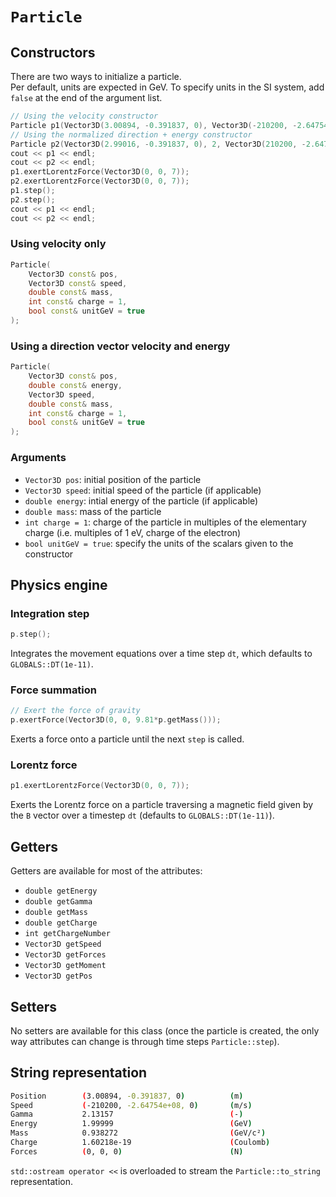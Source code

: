 # `Particle`

## Constructors

There are two ways to initialize a particle.\
Per default, units are expected in GeV. To specify units in the SI system, add `false` at the end of the argument list.

```cpp
// Using the velocity constructor
Particle p1(Vector3D(3.00894, -0.391837, 0), Vector3D(-210200, -2.64754e8, 0), 0.938272, 1);
// Using the normalized direction + energy constructor
Particle p2(Vector3D(2.99016, -0.391837, 0), 2, Vector3D(210200, -2.64754e8, 0), 0.938272, 1);
cout << p1 << endl;
cout << p2 << endl;
p1.exertLorentzForce(Vector3D(0, 0, 7));
p2.exertLorentzForce(Vector3D(0, 0, 7));
p1.step();
p2.step();
cout << p1 << endl;
cout << p2 << endl;
```

### Using velocity only

```cpp
Particle(
	Vector3D const& pos,
	Vector3D const& speed,
	double const& mass,
	int const& charge = 1,
	bool const& unitGeV = true
);
```

### Using a direction vector velocity and energy

```cpp
Particle(
	Vector3D const& pos,
	double const& energy,
	Vector3D speed,
	double const& mass,
	int const& charge = 1,
	bool const& unitGeV = true
);
```

### Arguments

- `Vector3D pos`: initial position of the particle
- `Vector3D speed`: initial speed of the particle (if applicable)
- `double energy`: intial energy of the particle (if applicable)
- `double mass`: mass of the particle
- `int charge = 1`: charge of the particle in multiples of the elementary charge (i.e. multiples of 1 eV, charge of the electron)
- `bool unitGeV = true`: specify the units of the scalars given to the constructor

## Physics engine

### Integration step

```cpp
p.step();
```

Integrates the movement equations over a time step `dt`, which defaults to `GLOBALS::DT(1e-11)`.

### Force summation

```cpp
// Exert the force of gravity
p.exertForce(Vector3D(0, 0, 9.81*p.getMass()));
```

Exerts a force onto a particle until the next `step` is called.

### Lorentz force

```cpp
p1.exertLorentzForce(Vector3D(0, 0, 7));
```

Exerts the Lorentz force on a particle traversing a magnetic field given by the `B` vector over a timestep `dt` (defaults to `GLOBALS::DT(1e-11)`).

## Getters

Getters are available for most of the attributes:

- `double getEnergy`
- `double getGamma`
- `double getMass`
- `double getCharge`
- `int getChargeNumber`
- `Vector3D getSpeed`
- `Vector3D getForces`
- `Vector3D getMoment`
- `Vector3D getPos`

## Setters

No setters are available for this class (once the particle is created, the only way attributes can change is through time steps `Particle::step`).

## String representation

```bash
Position        (3.00894, -0.391837, 0)          (m)
Speed           (-210200, -2.64754e+08, 0)       (m/s)
Gamma           2.13157                          (-)
Energy          1.99999                          (GeV)
Mass            0.938272                         (GeV/c²)
Charge          1.60218e-19                      (Coulomb)
Forces          (0, 0, 0)                        (N)
```

`std::ostream operator <<` is overloaded to stream the `Particle::to_string` representation.
